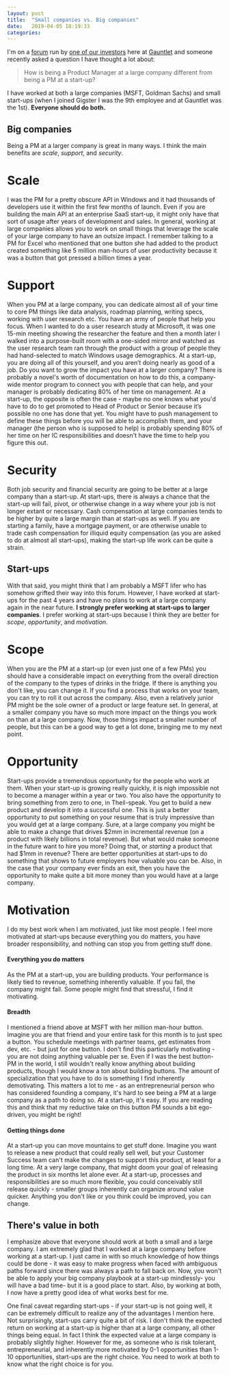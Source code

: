 ```yaml
---
layout: post
title:  "Small companies vs. Big companies"
date:   2019-04-05 18:19:33
categories:
---
```


I'm on a [forum](https://network.firstround.com) run by [one of our investors](firstround.com) here at [Gauntlet](https://gauntlet.network) and someone recently asked a question I have thought a lot about:

> How is being a Product Manager at a large company different from being a PM at a start-up?

I have worked at both a large companies (MSFT, Goldman Sachs) and small start-ups (when I joined Gigster I was the 9th employee and at Gauntlet was the 1st). **Everyone should do both.**

## Big companies

Being a PM at a larger company is great in many ways. I think the main benefits are _scale_, _support_, and _security_.

# Scale

I was the PM for a pretty obscure API in Windows and it had thousands of developers use it within the first few months of launch. Even if you are building the main API at an enterprise SaaS start-up, it might only have that sort of usage after years of development and sales. In general, working at large companies allows you to work on small things that leverage the scale of your large company to have an outsize impact. I remember talking to a PM for Excel who mentioned that one button she had added to the product created something like 5 million man-hours of user productivity because it was a button that got pressed a billion times a year.  

# Support

When you PM at a large company, you can dedicate almost all of your time to core PM things like data analysis, roadmap planning, writing specs, working with user research etc. You have an army of people that help you focus. When I wanted to do a user research study at Microsoft, it was one 15-min meeting showing the researcher the feature and then a month later I walked into a purpose-built room with a one-sided mirror and watched as the user research team ran through the product with a group of people they had hand-selected to match Windows usage demographics. At a start-up, you are doing all of this yourself, and you aren’t doing nearly as good of a job. Do you want to grow the impact you have at a larger company? There is probably a novel's worth of documentation on how to do this, a company-wide mentor program to connect you with people that can help, and your manager is probably dedicating 80% of her time on management. At a start-up, the opposite is often the case - maybe no one knows what you'd have to do to get promoted to Head of Product or Senior because it’s possible no one has done that yet. You might have to push management to define these things before you will be able to accomplish them, and your manager (the person who is supposed to help)  is probably spending 80% of her time on her IC responsibilities and doesn't have the time to help you figure this out.

# Security

Both job security and financial security are going to be better at a large company than a start-up.  At start-ups, there is always a chance that the start-up will fail, pivot, or otherwise change in a way where your job is not longer extant or necessary. Cash compensation at large companies tends to be higher by quite a large margin than at start-ups as well. If you are starting a family, have a mortgage payment, or are otherwise unable to trade cash compensation for illiquid equity compensation (as you are asked to do at almost all start-ups), making the start-up life work can be quite a strain.

## Start-ups

With that said, you might think that I am probably a MSFT lifer who has somehow grifted their way into this forum.  However, I have worked at start-ups for the past 4 years and have no plans to work at a large company again in the near future. **I strongly prefer working at start-ups to larger companies**. I prefer working at start-ups because I think they are better for _scope_, _opportunity_, and _motivation_.


# Scope

When you are the PM at a start-up (or even just one of a few PMs) you should have a considerable impact on everything from the overall direction of the company to the types of drinks in the fridge. If there is anything you don't like, you can change it. If you find a process that works on your team, you can try to roll it out across the company. Also, even a relatively junior PM might be the sole owner of a product or large feature set. In general, at a smaller company you have so much more impact on the things you work on than at a large company. Now, those things impact a smaller number of people, but this can be a good way to get a lot done, bringing me to my next point.

# Opportunity

Start-ups provide a tremendous opportunity for the people who work at them. When your start-up is growing really quickly, it is nigh impossible not to become a manager within a year or two. You also have the opportunity to bring something from zero to one, in Theil-speak.  You get to build a new product and develop it into a successful one. This is just a better opportunity to put something on your resume that is truly impressive than you would get at a large company. Sure, at a large company you might be able to make a change that drives $2mm in incremental revenue (on a product with likely billions in total revenue). But what would make someone in the future want to hire you more? Doing that, or _starting_ a product that had $1mm in revenue? There are better opportunities at start-ups to do something that shows to future employers how valuable you can be. Also, in the case that your company ever finds an exit, then you have the opportunity to make quite a bit more money than you would have at a large company.

# Motivation

I do my best work when I am motivated, just like most people. I feel more motivated at start-ups because everything you do matters, you have broader responsibility, and nothing can stop you from getting stuff done.

#### Everything you do matters

As the PM at a start-up, you are building products. Your performance is likely tied to revenue, something inherently valuable. If you fail, the company might fail. Some people might find that stressful, I find it motivating.

#### Breadth

I mentioned a friend above at MSFT with her million man-hour button. Imagine you are that friend and your entire task for this month is to just spec a button. You schedule meetings with partner teams, get estimates from dev, etc. - but just for one button.  I don't find this particularly motivating - you are not doing anything valuable per se.  Even if I was the best button-PM in the world, I still wouldn't really know anything about building products, though I would know a ton about building buttons. The amount of specialization that you have to do is something I find inherently demotivating.  This matters a lot to me - as an entrepreneurial person who has considered founding a company, it's hard to see being a PM at a large company as a path to doing so. At a start-up, it's easy. If you are reading this and think that my reductive take on this button PM sounds a bit ego-driven, you might be right!

#### Getting things done

At a start-up you can move mountains to get stuff done. Imagine you want to release a new product that could really sell well, but your Customer Success team can't make the changes to support this product, at least for a long time. At a very large company, that might doom your goal of releasing the product in six months let alone ever. At a start-up, processes and responsibilities are so much more flexible, you could conceivably still release quickly - smaller groups inherently can organize around value quicker.  Anything you don't like or you think could be improved, you can change.

## There's value in both

I emphasize above that everyone should work at both a small and a large company. I am extremely glad that I worked at a large company before working at a start-up. I just came in with so much knowledge of how things could be done  - it was easy to make progress when faced with ambiguous paths forward since there was always a path to fall back on. Now, you won't be able to apply your big company playbook at a start-up mindlessly- you will have a bad time- but it is a good place to start. Also, by working at both, I now have a pretty good idea of what works best for me.

One final caveat regarding start-ups - if your start-up is not going well, it can be extremely difficult to realize any of the advantages I mention here. Not surprisingly, start-ups carry quite a bit of risk. I don't think the expected return on working at a start-up is higher than at a large company, all other things being equal. In fact I think the expected value at a large company is probably slightly higher. However for me, as someone who is risk tolerant, entrepreneurial, and inherently more motivated by 0-1 opportunities than 1-10 opportunities, start-ups are the right choice.  You need to work at both to know what the right choice is for you.
